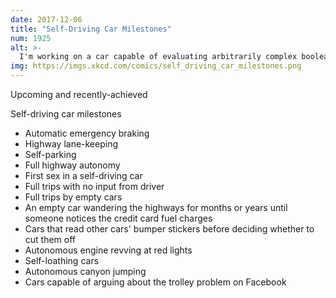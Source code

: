 ```yaml
---
date: 2017-12-06
title: "Self-Driving Car Milestones"
num: 1925
alt: >-
  I'm working on a car capable of evaluating arbitrarily complex boolean expressions on "honk if [...]" bumper stickers and responding accordingly.
img: https://imgs.xkcd.com/comics/self_driving_car_milestones.png
---
```

Upcoming and recently-achieved

Self-driving car milestones

 * Automatic emergency braking
 * Highway lane-keeping
 * Self-parking
 * Full highway autonomy
 * First sex in a self-driving car
 * Full trips with no input from driver
 * Full trips by empty cars
 * An empty car wandering the highways for months or years until someone notices the credit card fuel charges
 * Cars that read other cars' bumper stickers before deciding whether to cut them off
 * Autonomous engine revving at red lights
 * Self-loathing cars
 * Autonomous canyon jumping
 * Cars capable of arguing about the trolley problem on Facebook